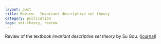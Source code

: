 ```yaml
---
layout: post
title: Review - Invariant descriptive set theory
category: publication
tags: set-theory, review
---
```


Review of the textbook *Invariant descriptive set theory* by Su Gou. ([journal](http://dx.doi.org/10.2178/bsl/1305810914))